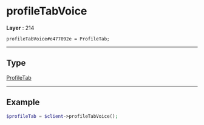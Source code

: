 # profileTabVoice

**Layer** : 214

```tl
profileTabVoice#e477092e = ProfileTab;
```

---

## Type

[ProfileTab](type/ProfileTab)

---

## Example

```php
$profileTab = $client->profileTabVoice();
```